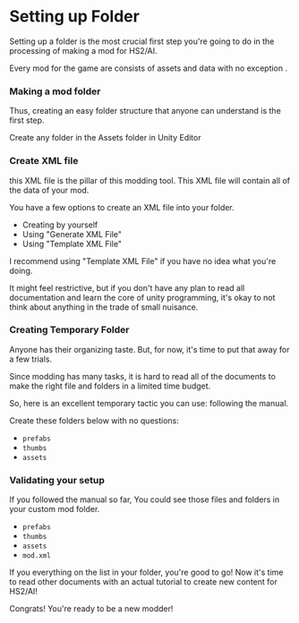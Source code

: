 # Setting up Folder

Setting up a folder is the most crucial first step you're going to do in the processing of making a mod for HS2/AI.

Every mod for the game are consists of assets and data with no exception .

### Making a mod folder

Thus, creating an easy folder structure that anyone can understand is the first step.

Create any folder in the Assets folder in Unity Editor

### Create XML file

this XML file is the pillar of this modding tool. This XML file will contain all of the data of your mod.

You have a few options to create an XML file into your folder.

-   Creating by yourself
-   Using "Generate XML File"
-   Using "Template XML File"

I recommend using "Template XML File" if you have no idea what you're doing.

It might feel restrictive, but if you don't have any plan to read all documentation and learn the core of unity programming, it's okay to not think about anything in the trade of small nuisance.

### Creating Temporary Folder

Anyone has their organizing taste. But, for now, it's time to put that away for a few trials.

Since modding has many tasks, it is hard to read all of the documents to make the right file and folders in a limited time budget.

So, here is an excellent temporary tactic you can use: following the manual.

Create these folders below with no questions:

-   `prefabs`
-   `thumbs`
-   `assets`

### Validating your setup

If you followed the manual so far, You could see those files and folders in your custom mod folder.

-   `prefabs`
-   `thumbs`
-   `assets`
-   `mod.xml`

If you everything on the list in your folder, you're good to go! Now it's time to read other documents with an actual tutorial to create new content for HS2/AI!

Congrats! You're ready to be a new modder!
